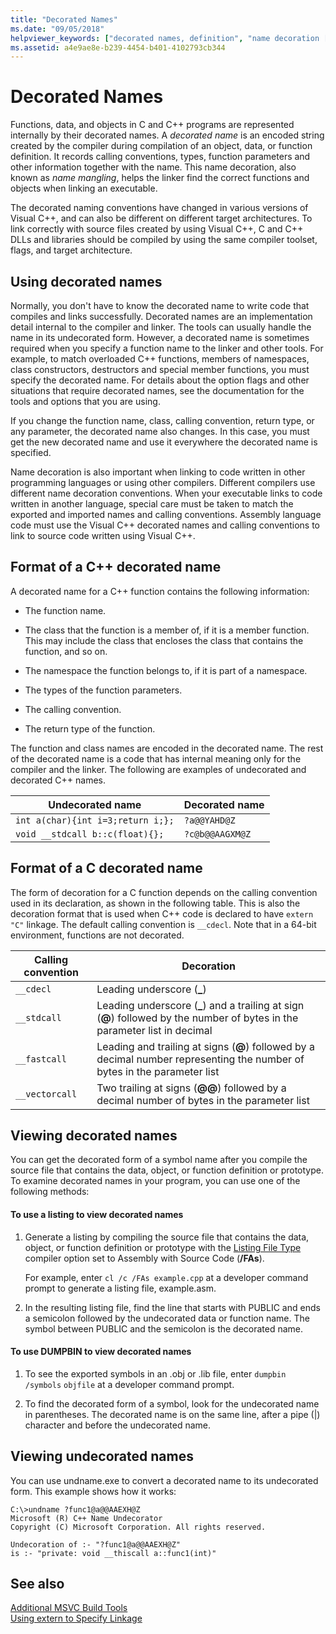 ```yaml
---
title: "Decorated Names"
ms.date: "09/05/2018"
helpviewer_keywords: ["decorated names, definition", "name decoration [C++]", "names [C++], decorated"]
ms.assetid: a4e9ae8e-b239-4454-b401-4102793cb344
---
```

# Decorated Names

Functions, data, and objects in C and C++ programs are represented internally by their decorated names. A *decorated name* is an encoded string created by the compiler during compilation of an object, data, or function definition. It records calling conventions, types, function parameters and other information together with the name. This name decoration, also known as *name mangling*, helps the linker find the correct functions and objects when linking an executable.

The decorated naming conventions have changed in various versions of Visual C++, and can also be different on different target architectures. To link correctly with source files created by using Visual C++, C and C++ DLLs and libraries should be compiled by using the same compiler toolset, flags, and target architecture.

##  <a name="Using"></a> Using decorated names

Normally, you don't have to know the decorated name to write code that compiles and links successfully. Decorated names are an implementation detail internal to the compiler and linker. The tools can usually handle the name in its undecorated form. However, a decorated name is sometimes required when you specify a function name to the linker and other tools. For example, to match overloaded C++ functions, members of namespaces, class constructors, destructors and special member functions, you must specify the decorated name. For details about the option flags and other situations that require decorated names, see the documentation for the tools and options that you are using.

If you change the function name, class, calling convention, return type, or any parameter, the decorated name also changes. In this case, you must get the new decorated name and use it everywhere the decorated name is specified.

Name decoration is also important when linking to code written in other programming languages or using other compilers. Different compilers use different name decoration conventions. When your executable links to code written in another language, special care must be taken to match the exported and imported names and calling conventions. Assembly language code must use the Visual C++ decorated names and calling conventions to link to source code written using Visual C++.

##  <a name="Format"></a> Format of a C++ decorated name

A decorated name for a C++ function contains the following information:

- The function name.

- The class that the function is a member of, if it is a member function. This may include the class that encloses the class that contains the function, and so on.

- The namespace the function belongs to, if it is part of a namespace.

- The types of the function parameters.

- The calling convention.

- The return type of the function.

The function and class names are encoded in the decorated name. The rest of the decorated name is a code that has internal meaning only for the compiler and the linker. The following are examples of undecorated and decorated C++ names.

|Undecorated name|Decorated name|
|----------------------|--------------------|
|`int a(char){int i=3;return i;};`|`?a@@YAHD@Z`|
|`void __stdcall b::c(float){};`|`?c@b@@AAGXM@Z`|

##  <a name="FormatC"></a> Format of a C decorated name

The form of decoration for a C function depends on the calling convention used in its declaration, as shown in the following table. This is also the decoration format that is used when C++ code is declared to have `extern "C"` linkage. The default calling convention is `__cdecl`. Note that in a 64-bit environment, functions are not decorated.

|Calling convention|Decoration|
|------------------------|----------------|
|`__cdecl`|Leading underscore (**_**)|
|`__stdcall`|Leading underscore (**_**) and a trailing at sign (**\@**) followed by the number of bytes in the parameter list in decimal|
|`__fastcall`|Leading and trailing at signs (**\@**) followed by a decimal number representing the number of bytes in the parameter list|
|`__vectorcall`|Two trailing at signs (**\@\@**) followed by a decimal number of bytes in the parameter list|

##  <a name="Viewing"></a> Viewing decorated names

You can get the decorated form of a symbol name after you compile the source file that contains the data, object, or function definition or prototype. To examine decorated names in your program, you can use one of the following methods:

#### To use a listing to view decorated names

1. Generate a listing by compiling the source file that contains the data, object, or function definition or prototype with the [Listing File Type](fa-fa-listing-file.md) compiler option set to Assembly with Source Code (**/FAs**).

   For example, enter `cl /c /FAs example.cpp` at a developer command prompt to generate a listing file, example.asm.

2. In the resulting listing file, find the line that starts with PUBLIC and ends a semicolon followed by the undecorated data or function name. The symbol between PUBLIC and the semicolon is the decorated name.

#### To use DUMPBIN to view decorated names

1. To see the exported symbols in an .obj or .lib file, enter `dumpbin /symbols` `objfile` at a developer command prompt.

2. To find the decorated form of a symbol, look for the undecorated name in parentheses. The decorated name is on the same line, after a pipe (&#124;) character and before the undecorated name.

##  <a name="Undecorated"></a> Viewing undecorated names

You can use undname.exe to convert a decorated name to its undecorated form. This example shows how it works:

```
C:\>undname ?func1@a@@AAEXH@Z
Microsoft (R) C++ Name Undecorator
Copyright (C) Microsoft Corporation. All rights reserved.

Undecoration of :- "?func1@a@@AAEXH@Z"
is :- "private: void __thiscall a::func1(int)"
```

## See also

[Additional MSVC Build Tools](c-cpp-build-tools.md)<br/>
[Using extern to Specify Linkage](../../cpp/using-extern-to-specify-linkage.md)
